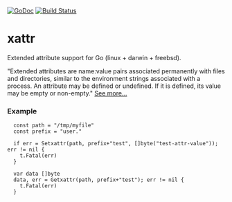 [![GoDoc](https://godoc.org/github.com/pkg/xattr?status.svg)](http://godoc.org/github.com/pkg/xattr)
[![Build Status](https://travis-ci.org/pkg/xattr.svg?branch=master)](https://travis-ci.org/pkg/xattr)

xattr
=====
Extended attribute support for Go (linux + darwin + freebsd).

"Extended attributes are name:value pairs associated permanently with files and directories, similar to the environment strings associated with a process. An attribute may be defined or undefined. If it is defined, its value may be empty or non-empty." [See more...](https://en.wikipedia.org/wiki/Extended_file_attributes)


### Example
```
  const path = "/tmp/myfile"
  const prefix = "user."

  if err = Setxattr(path, prefix+"test", []byte("test-attr-value")); err != nil {
    t.Fatal(err)
  }

  var data []byte
  data, err = Getxattr(path, prefix+"test"); err != nil {
    t.Fatal(err)
  }
```
